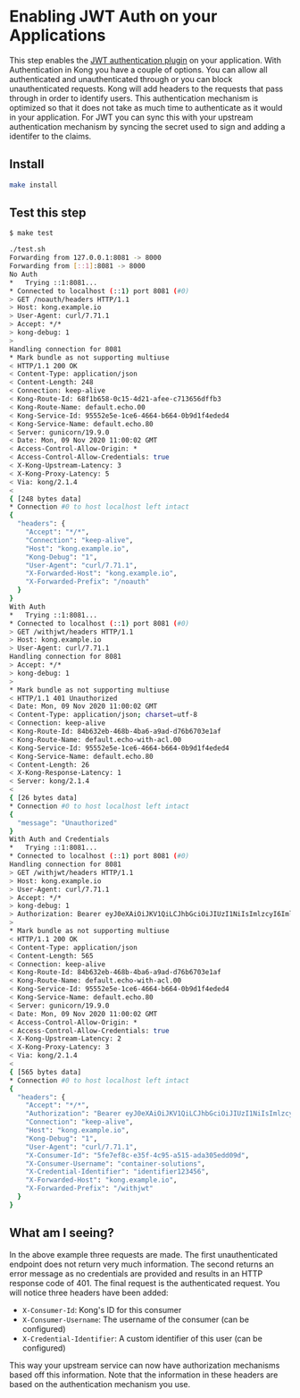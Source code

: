 # Enabling JWT Auth on your Applications

This step enables the [JWT authentication plugin](https://docs.konghq.com/hub/kong-inc/jwt/) on your application. With Authentication in Kong you have a couple of options. You can allow all authenticated and unauthenticated through or you can block unauthenticated requests. Kong will add headers to the requests that pass through in order to identify users. This authentication mechanism is optimized so that it does not take as much time to authenticate as it would in your application. For JWT you can sync this with your upstream authentication mechanism by syncing the secret used to sign and adding a identifer to the claims.

## Install

```bash
make install
```

## Test this step

```bash
$ make test

./test.sh
Forwarding from 127.0.0.1:8081 -> 8000
Forwarding from [::1]:8081 -> 8000
No Auth
*   Trying ::1:8081...
* Connected to localhost (::1) port 8081 (#0)
> GET /noauth/headers HTTP/1.1
> Host: kong.example.io
> User-Agent: curl/7.71.1
> Accept: */*
> kong-debug: 1
>
Handling connection for 8081
* Mark bundle as not supporting multiuse
< HTTP/1.1 200 OK
< Content-Type: application/json
< Content-Length: 248
< Connection: keep-alive
< Kong-Route-Id: 68f1b658-0c15-4d21-afee-c713656dffb3
< Kong-Route-Name: default.echo.00
< Kong-Service-Id: 95552e5e-1ce6-4664-b664-0b9d1f4eded4
< Kong-Service-Name: default.echo.80
< Server: gunicorn/19.9.0
< Date: Mon, 09 Nov 2020 11:00:02 GMT
< Access-Control-Allow-Origin: *
< Access-Control-Allow-Credentials: true
< X-Kong-Upstream-Latency: 3
< X-Kong-Proxy-Latency: 5
< Via: kong/2.1.4
<
{ [248 bytes data]
* Connection #0 to host localhost left intact
{
  "headers": {
    "Accept": "*/*",
    "Connection": "keep-alive",
    "Host": "kong.example.io",
    "Kong-Debug": "1",
    "User-Agent": "curl/7.71.1",
    "X-Forwarded-Host": "kong.example.io",
    "X-Forwarded-Prefix": "/noauth"
  }
}
With Auth
*   Trying ::1:8081...
* Connected to localhost (::1) port 8081 (#0)
> GET /withjwt/headers HTTP/1.1
> Host: kong.example.io
> User-Agent: curl/7.71.1
Handling connection for 8081
> Accept: */*
> kong-debug: 1
>
* Mark bundle as not supporting multiuse
< HTTP/1.1 401 Unauthorized
< Date: Mon, 09 Nov 2020 11:00:02 GMT
< Content-Type: application/json; charset=utf-8
< Connection: keep-alive
< Kong-Route-Id: 84b632eb-468b-4ba6-a9ad-d76b6703e1af
< Kong-Route-Name: default.echo-with-acl.00
< Kong-Service-Id: 95552e5e-1ce6-4664-b664-0b9d1f4eded4
< Kong-Service-Name: default.echo.80
< Content-Length: 26
< X-Kong-Response-Latency: 1
< Server: kong/2.1.4
<
{ [26 bytes data]
* Connection #0 to host localhost left intact
{
  "message": "Unauthorized"
}
With Auth and Credentials
*   Trying ::1:8081...
* Connected to localhost (::1) port 8081 (#0)
Handling connection for 8081
> GET /withjwt/headers HTTP/1.1
> Host: kong.example.io
> User-Agent: curl/7.71.1
> Accept: */*
> kong-debug: 1
> Authorization: Bearer eyJ0eXAiOiJKV1QiLCJhbGciOiJIUzI1NiIsImlzcyI6ImlkZW50aWZpZXIxMjM0NTYifQ.e30.jhBKrvcFMKHPuslt4CmTMqbDSanDJTQoBHNDcpM9kwA
>
* Mark bundle as not supporting multiuse
< HTTP/1.1 200 OK
< Content-Type: application/json
< Content-Length: 565
< Connection: keep-alive
< Kong-Route-Id: 84b632eb-468b-4ba6-a9ad-d76b6703e1af
< Kong-Route-Name: default.echo-with-acl.00
< Kong-Service-Id: 95552e5e-1ce6-4664-b664-0b9d1f4eded4
< Kong-Service-Name: default.echo.80
< Server: gunicorn/19.9.0
< Date: Mon, 09 Nov 2020 11:00:02 GMT
< Access-Control-Allow-Origin: *
< Access-Control-Allow-Credentials: true
< X-Kong-Upstream-Latency: 2
< X-Kong-Proxy-Latency: 3
< Via: kong/2.1.4
<
{ [565 bytes data]
* Connection #0 to host localhost left intact
{
  "headers": {
    "Accept": "*/*",
    "Authorization": "Bearer eyJ0eXAiOiJKV1QiLCJhbGciOiJIUzI1NiIsImlzcyI6ImlkZW50aWZpZXIxMjM0NTYifQ.e30.jhBKrvcFMKHPuslt4CmTMqbDSanDJTQoBHNDcpM9kwA",
    "Connection": "keep-alive",
    "Host": "kong.example.io",
    "Kong-Debug": "1",
    "User-Agent": "curl/7.71.1",
    "X-Consumer-Id": "5fe7ef8c-e35f-4c95-a515-ada305edd09d",
    "X-Consumer-Username": "container-solutions",
    "X-Credential-Identifier": "identifier123456",
    "X-Forwarded-Host": "kong.example.io",
    "X-Forwarded-Prefix": "/withjwt"
  }
}
```

## What am I seeing?

In the above example three requests are made. The first unauthenticated endpoint does not return very much information. The second returns an error message as no credentials are provided and results in an HTTP response code of 401. The final request is the authenticated request. You will notice three headers have been added:

- `X-Consumer-Id`: Kong's ID for this consumer
- `X-Consumer-Username`: The username of the consumer (can be configured)
- `X-Credential-Identifier`: A custom identifier of this user (can be configured)

This way your upstream service can now have authorization mechanisms based off this information. Note that the information in these headers are based on the authentication mechanism you use.
